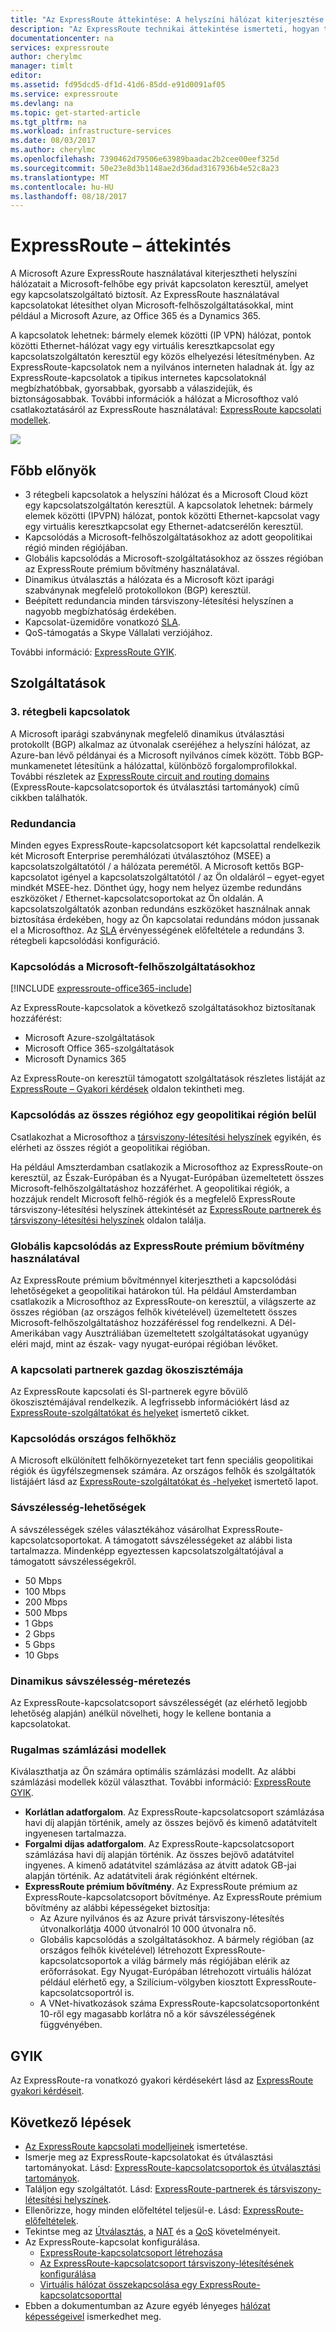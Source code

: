 ```yaml
---
title: "Az ExpressRoute áttekintése: A helyszíni hálózat kiterjesztése az Azure-ra privát kapcsolaton keresztül | Microsoft Docs"
description: "Az ExpressRoute technikai áttekintése ismerteti, hogyan terjeszthető ki a helyszíni hálózatát az Azure-ra egy ExpressRoute-kapcsolattal egy privát kapcsolaton keresztül."
documentationcenter: na
services: expressroute
author: cherylmc
manager: timlt
editor: 
ms.assetid: fd95dcd5-df1d-41d6-85dd-e91d0091af05
ms.service: expressroute
ms.devlang: na
ms.topic: get-started-article
ms.tgt_pltfrm: na
ms.workload: infrastructure-services
ms.date: 08/03/2017
ms.author: cherylmc
ms.openlocfilehash: 7390462d79506e63989baadac2b2cee00eef325d
ms.sourcegitcommit: 50e23e8d3b1148ae2d36dad3167936b4e52c8a23
ms.translationtype: MT
ms.contentlocale: hu-HU
ms.lasthandoff: 08/18/2017
---
```

# <a name="expressroute-overview"></a>ExpressRoute – áttekintés
A Microsoft Azure ExpressRoute használatával kiterjesztheti helyszíni hálózatait a Microsoft-felhőbe egy privát kapcsolaton keresztül, amelyet egy kapcsolatszolgáltató biztosít. Az ExpressRoute használatával kapcsolatokat létesíthet olyan Microsoft-felhőszolgáltatásokkal, mint például a Microsoft Azure, az Office 365 és a Dynamics 365.

A kapcsolatok lehetnek: bármely elemek közötti (IP VPN) hálózat, pontok közötti Ethernet-hálózat vagy egy virtuális keresztkapcsolat egy kapcsolatszolgáltatón keresztül egy közös elhelyezési létesítményben. Az ExpressRoute-kapcsolatok nem a nyilvános interneten haladnak át. Így az ExpressRoute-kapcsolatok a tipikus internetes kapcsolatoknál megbízhatóbbak, gyorsabbak, gyorsabb a válaszidejük, és biztonságosabbak. További információk a hálózat a Microsofthoz való csatlakoztatásáról az ExpressRoute használatával: [ExpressRoute kapcsolati modellek](expressroute-connectivity-models.md).

![](./media/expressroute-introduction/expressroute-connection-overview.png)

## <a name="key-benefits"></a>Főbb előnyök

* 3 rétegbeli kapcsolatok a helyszíni hálózat és a Microsoft Cloud közt egy kapcsolatszolgáltatón keresztül. A kapcsolatok lehetnek: bármely elemek közötti (IPVPN) hálózat, pontok közötti Ethernet-kapcsolat vagy egy virtuális keresztkapcsolat egy Ethernet-adatcserélőn keresztül.
* Kapcsolódás a Microsoft-felhőszolgáltatásokhoz az adott geopolitikai régió minden régiójában.
* Globális kapcsolódás a Microsoft-szolgáltatásokhoz az összes régióban az ExpressRoute prémium bővítmény használatával.
* Dinamikus útválasztás a hálózata és a Microsoft közt iparági szabványnak megfelelő protokollokon (BGP) keresztül.
* Beépített redundancia minden társviszony-létesítési helyszínen a nagyobb megbízhatóság érdekében.
* Kapcsolat-üzemidőre vonatkozó [SLA](https://azure.microsoft.com/support/legal/sla/).
* QoS-támogatás a Skype Vállalati verziójához.

További információ: [ExpressRoute GYIK](expressroute-faqs.md).

## <a name="features"></a>Szolgáltatások

### <a name="layer-3-connectivity"></a>3. rétegbeli kapcsolatok
A Microsoft iparági szabványnak megfelelő dinamikus útválasztási protokollt (BGP) alkalmaz az útvonalak cseréjéhez a helyszíni hálózat, az Azure-ban lévő példányai és a Microsoft nyilvános címek között.  Több BGP-munkamenetet létesítünk a hálózattal, különböző forgalomprofilokkal. További részletek az [ExpressRoute circuit and routing domains](expressroute-circuit-peerings.md) (ExpressRoute-kapcsolatcsoportok és útválasztási tartományok) című cikkben találhatók.

### <a name="redundancy"></a>Redundancia
Minden egyes ExpressRoute-kapcsolatcsoport két kapcsolattal rendelkezik két Microsoft Enterprise peremhálózati útválasztóhoz (MSEE) a kapcsolatszolgáltatótól / a hálózata peremétől. A Microsoft kettős BGP-kapcsolatot igényel a kapcsolatszolgáltatótól / az Ön oldaláról – egyet-egyet mindkét MSEE-hez. Dönthet úgy, hogy nem helyez üzembe redundáns eszközöket / Ethernet-kapcsolatcsoportokat az Ön oldalán. A kapcsolatszolgáltatók azonban redundáns eszközöket használnak annak biztosítása érdekében, hogy az Ön kapcsolatai redundáns módon jussanak el a Microsofthoz. Az [SLA](https://azure.microsoft.com/support/legal/sla/) érvényességének előfeltétele a redundáns 3. rétegbeli kapcsolódási konfiguráció.

### <a name="connectivity-to-microsoft-cloud-services"></a>Kapcsolódás a Microsoft-felhőszolgáltatásokhoz
[!INCLUDE [expressroute-office365-include](../../includes/expressroute-office365-include.md)]

Az ExpressRoute-kapcsolatok a következő szolgáltatásokhoz biztosítanak hozzáférést:

* Microsoft Azure-szolgáltatások
* Microsoft Office 365-szolgáltatások
* Microsoft Dynamics 365

Az ExpressRoute-on keresztül támogatott szolgáltatások részletes listáját az [ExpressRoute – Gyakori kérdések](expressroute-faqs.md) oldalon tekintheti meg.

### <a name="connectivity-to-all-regions-within-a-geopolitical-region"></a>Kapcsolódás az összes régióhoz egy geopolitikai régión belül
Csatlakozhat a Microsofthoz a [társviszony-létesítési helyszínek](expressroute-locations.md) egyikén, és elérheti az összes régiót a geopolitikai régióban. 

Ha például Amszterdamban csatlakozik a Microsofthoz az ExpressRoute-on keresztül, az Észak-Európában és a Nyugat-Európában üzemeltetett összes Microsoft-felhőszolgáltatáshoz hozzáférhet. A geopolitikai régiók, a hozzájuk rendelt Microsoft felhő-régiók és a megfelelő ExpressRoute társviszony-létesítési helyszínek áttekintését az [ExpressRoute partnerek és társviszony-létesítési helyszínek](expressroute-locations.md) oldalon találja.

### <a name="global-connectivity-with-expressroute-premium-add-on"></a>Globális kapcsolódás az ExpressRoute prémium bővítmény használatával
Az ExpressRoute prémium bővítménnyel kiterjesztheti a kapcsolódási lehetőségeket a geopolitikai határokon túl. Ha például Amsterdamban csatlakozik a Microsofthoz az ExpressRoute-on keresztül, a világszerte az összes régióban (az országos felhők kivételével) üzemeltetett összes Microsoft-felhőszolgáltatáshoz hozzáféréssel fog rendelkezni. A Dél-Amerikában vagy Ausztráliában üzemeltetett szolgáltatásokat ugyanúgy eléri majd, mint az észak- vagy nyugat-európai régióban lévőket.

### <a name="rich-connectivity-partner-ecosystem"></a>A kapcsolati partnerek gazdag ökoszisztémája
Az ExpressRoute kapcsolati és SI-partnerek egyre bővülő ökoszisztémájával rendelkezik. A legfrissebb információkért lásd az [ExpressRoute-szolgáltatókat és helyeket](expressroute-locations.md) ismertető cikket.

### <a name="connectivity-to-national-clouds"></a>Kapcsolódás országos felhőkhöz
A Microsoft elkülönített felhőkörnyezeteket tart fenn speciális geopolitikai régiók és ügyfélszegmensek számára. Az országos felhők és szolgáltatók listájáért lásd az [ExpressRoute-szolgáltatókat és -helyeket](expressroute-locations.md) ismertető lapot.

### <a name="bandwidth-options"></a>Sávszélesség-lehetőségek
A sávszélességek széles választékához vásárolhat ExpressRoute-kapcsolatcsoportokat. A támogatott sávszélességeket az alábbi lista tartalmazza. Mindenképp egyeztessen kapcsolatszolgáltatójával a támogatott sávszélességekről.

* 50 Mbps
* 100 Mbps
* 200 Mbps
* 500 Mbps
* 1 Gbps
* 2 Gbps
* 5 Gbps
* 10 Gbps

### <a name="dynamic-scaling-of-bandwidth"></a>Dinamikus sávszélesség-méretezés
Az ExpressRoute-kapcsolatcsoport sávszélességét (az elérhető legjobb lehetőség alapján) anélkül növelheti, hogy le kellene bontania a kapcsolatokat. 

### <a name="flexible-billing-models"></a>Rugalmas számlázási modellek
Kiválaszthatja az Ön számára optimális számlázási modellt. Az alábbi számlázási modellek közül választhat. További információ: [ExpressRoute GYIK](expressroute-faqs.md).

* **Korlátlan adatforgalom**. Az ExpressRoute-kapcsolatcsoport számlázása havi díj alapján történik, amely az összes bejövő és kimenő adatátvitelt ingyenesen tartalmazza. 
* **Forgalmi díjas adatforgalom**. Az ExpressRoute-kapcsolatcsoport számlázása havi díj alapján történik. Az összes bejövő adatátvitel ingyenes. A kimenő adatátvitel számlázása az átvitt adatok GB-jai alapján történik. Az adatátviteli árak régiónként eltérnek.
* **ExpressRoute prémium bővítmény**. Az ExpressRoute prémium az ExpressRoute-kapcsolatcsoport bővítménye. Az ExpressRoute prémium bővítmény az alábbi képességeket biztosítja: 
  * Az Azure nyilvános és az Azure privát társviszony-létesítés útvonalkorlátja 4000 útvonalról 10 000 útvonalra nő.
  * Globális kapcsolódás a szolgáltatásokhoz. A bármely régióban (az országos felhők kivételével) létrehozott ExpressRoute-kapcsolatcsoportok a világ bármely más régiójában elérik az erőforrásokat. Egy Nyugat-Európában létrehozott virtuális hálózat például elérhető egy, a Szilícium-völgyben kiosztott ExpressRoute-kapcsolatcsoportról is.
  * A VNet-hivatkozások száma ExpressRoute-kapcsolatcsoportonként 10-ről egy magasabb korlátra nő a kör sávszélességének függvényében.

## <a name="faq"></a>GYIK

Az ExpressRoute-ra vonatkozó gyakori kérdésekért lásd az [ExpressRoute gyakori kérdéseit](expressroute-faqs.md).

## <a name="next-steps"></a>Következő lépések

* [Az ExpressRoute kapcsolati modelljeinek](expressroute-connectivity-models.md) ismertetése.
* Ismerje meg az ExpressRoute-kapcsolatokat és útválasztási tartományokat. Lásd: [ExpressRoute-kapcsolatcsoportok és útválasztási tartományok](expressroute-circuit-peerings.md).
* Találjon egy szolgáltatót. Lásd: [ExpressRoute-partnerek és társviszony-létesítési helyszínek](expressroute-locations.md).
* Ellenőrizze, hogy minden előfeltétel teljesül-e. Lásd: [ExpressRoute-előfeltételek](expressroute-prerequisites.md).
* Tekintse meg az [Útválasztás](expressroute-routing.md), a [NAT](expressroute-nat.md) és a [QoS](expressroute-qos.md) követelményeit.
* Az ExpressRoute-kapcsolat konfigurálása.
  * [ExpressRoute-kapcsolatcsoport létrehozása](expressroute-howto-circuit-portal-resource-manager.md)
  * [Az ExpressRoute-kapcsolatcsoport társviszony-létesítésének konfigurálása](expressroute-howto-routing-portal-resource-manager.md)
  * [Virtuális hálózat összekapcsolása egy ExpressRoute-kapcsolatcsoporttal](expressroute-howto-linkvnet-portal-resource-manager.md)
* Ebben a dokumentumban az Azure egyéb lényeges [hálózat képességeivel](../networking/networking-overview.md) ismerkedhet meg.
